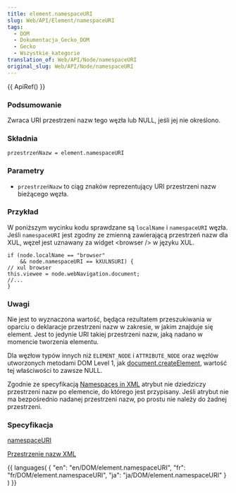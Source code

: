 ```yaml
---
title: element.namespaceURI
slug: Web/API/Element/namespaceURI
tags:
  - DOM
  - Dokumentacja_Gecko_DOM
  - Gecko
  - Wszystkie_kategorie
translation_of: Web/API/Node/namespaceURI
original_slug: Web/API/Node/namespaceURI
---
```

{{ ApiRef() }}

### Podsumowanie

Zwraca URI przestrzeni nazw tego węzła lub NULL, jeśli jej nie określono.

### Składnia

    przestrzeńNazw = element.namespaceURI

### Parametry

- `przestrzeńNazw` to ciąg znaków reprezentujący URI przestrzeni nazw bieżącego węzła.

### Przykład

W poniższym wycinku kodu sprawdzane są `localName` i `namespaceURI` węzła. Jeśli `namespaceURI` jest zgodny ze zmienną zawierającą przestrzeń nazw dla XUL, węzeł jest uznawany za widget \<browser /> w języku XUL.

    if (node.localName == "browser"
        && node.namespaceURI == kXULNSURI) {
    // xul browser
    this.viewee = node.webNavigation.document;
    //...
    }

### Uwagi

Nie jest to wyznaczona wartość, będąca rezultatem przeszukiwania w oparciu o deklaracje przestrzeni nazw w zakresie, w jakim znajduje się element. Jest to jedynie URI takiej przestrzeni nazw, jaką nadano w momencie tworzenia elementu.

Dla węzłow typów innych niż `ELEMENT_NODE` i `ATTRIBUTE_NODE` oraz węzłów utworzonych metodami DOM Level 1, jak [document.createElement](pl/DOM/document.createElement), wartość tej właściwości to zawsze NULL.

Zgodnie ze specyfikacją [Namespaces in XML](http://www.w3.org/TR/REC-xml-names) atrybut nie dziedziczy przestrzeni nazw po elemencie, do którego jest przypisany. Jeśli atrybut nie ma bezpośrednio nadanej przestrzeni nazw, po prostu nie należy do żadnej przestrzeni.

### Specyfikacja

[namespaceURI](http://www.w3.org/TR/2000/REC-DOM-Level-2-Core-20001113/core.html#ID-NodeNSname)

[Przestrzenie nazw XML](http://www.w3.org/TR/2000/REC-DOM-Level-2-Core-20001113/core.html#Namespaces-Considerations)



{{ languages( { "en": "en/DOM/element.namespaceURI", "fr": "fr/DOM/element.namespaceURI", "ja": "ja/DOM/element.namespaceURI" } ) }}
